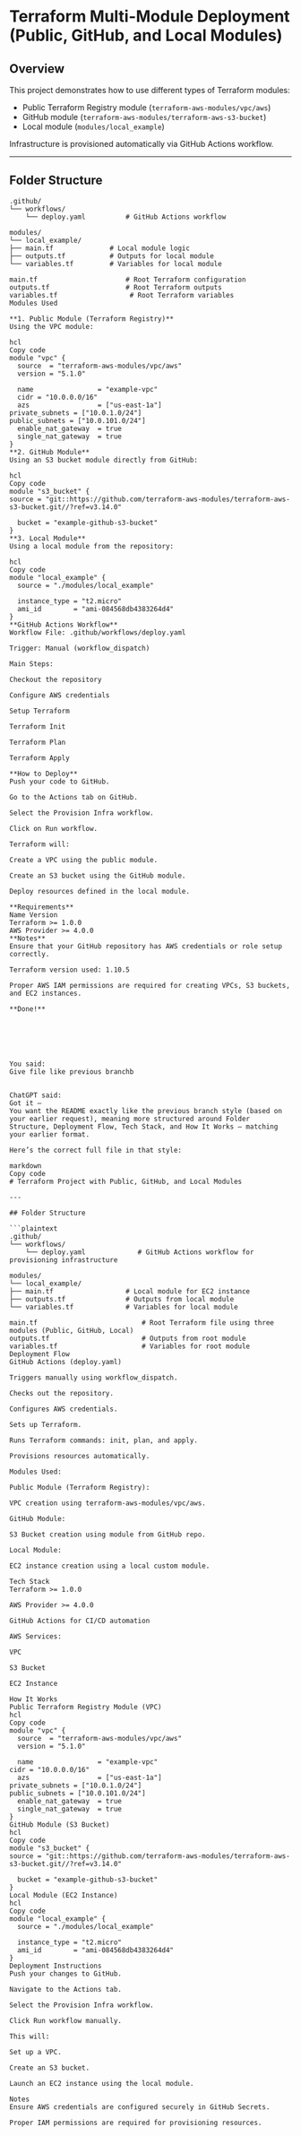 # Terraform Multi-Module Deployment (Public, GitHub, and Local Modules)
 
## Overview
 
This project demonstrates how to use different types of Terraform modules:
- Public Terraform Registry module (`terraform-aws-modules/vpc/aws`)
- GitHub module (`terraform-aws-modules/terraform-aws-s3-bucket`)
- Local module (`modules/local_example`)
 
Infrastructure is provisioned automatically via GitHub Actions workflow.
 
---
 
## Folder Structure
 
```plaintext
.github/
└── workflows/
    └── deploy.yaml          # GitHub Actions workflow
 
modules/
└── local_example/
├── main.tf              # Local module logic
├── outputs.tf           # Outputs for local module
└── variables.tf         # Variables for local module
 
main.tf                      # Root Terraform configuration
outputs.tf                   # Root Terraform outputs
variables.tf                  # Root Terraform variables
Modules Used

**1. Public Module (Terraform Registry)**
Using the VPC module:
 
hcl
Copy code
module "vpc" {
  source  = "terraform-aws-modules/vpc/aws"
  version = "5.1.0"
 
  name                = "example-vpc"
  cidr = "10.0.0.0/16"
  azs                 = ["us-east-1a"]
private_subnets = ["10.0.1.0/24"]
public_subnets = ["10.0.101.0/24"]
  enable_nat_gateway  = true
  single_nat_gateway  = true
}
**2. GitHub Module**
Using an S3 bucket module directly from GitHub:
 
hcl
Copy code
module "s3_bucket" {
source = "git::https://github.com/terraform-aws-modules/terraform-aws-s3-bucket.git//?ref=v3.14.0"
 
  bucket = "example-github-s3-bucket"
}
**3. Local Module**
Using a local module from the repository:
 
hcl
Copy code
module "local_example" {
  source = "./modules/local_example"
 
  instance_type = "t2.micro"
  ami_id        = "ami-084568db4383264d4"
}
**GitHub Actions Workflow**
Workflow File: .github/workflows/deploy.yaml
 
Trigger: Manual (workflow_dispatch)
 
Main Steps:
 
Checkout the repository
 
Configure AWS credentials
 
Setup Terraform
 
Terraform Init
 
Terraform Plan
 
Terraform Apply
 
**How to Deploy**
Push your code to GitHub.
 
Go to the Actions tab on GitHub.
 
Select the Provision Infra workflow.
 
Click on Run workflow.
 
Terraform will:
 
Create a VPC using the public module.
 
Create an S3 bucket using the GitHub module.
 
Deploy resources defined in the local module.
 
**Requirements**
Name Version
Terraform >= 1.0.0
AWS Provider >= 4.0.0
**Notes**
Ensure that your GitHub repository has AWS credentials or role setup correctly.
 
Terraform version used: 1.10.5
 
Proper AWS IAM permissions are required for creating VPCs, S3 buckets, and EC2 instances.

**Done!**  

 
 
 
 
 
You said:
Give file like previous branchb
 
 
ChatGPT said:
Got it —
You want the README exactly like the previous branch style (based on your earlier request), meaning more structured around Folder Structure, Deployment Flow, Tech Stack, and How It Works — matching your earlier format.
 
Here’s the correct full file in that style:
 
markdown
Copy code
# Terraform Project with Public, GitHub, and Local Modules
 
---
 
## Folder Structure
 
```plaintext
.github/
└── workflows/
    └── deploy.yaml             # GitHub Actions workflow for provisioning infrastructure
 
modules/
└── local_example/
├── main.tf                  # Local module for EC2 instance
├── outputs.tf               # Outputs from local module
└── variables.tf             # Variables for local module
 
main.tf                          # Root Terraform file using three modules (Public, GitHub, Local)
outputs.tf                       # Outputs from root module
variables.tf                     # Variables for root module
Deployment Flow
GitHub Actions (deploy.yaml)
 
Triggers manually using workflow_dispatch.
 
Checks out the repository.
 
Configures AWS credentials.
 
Sets up Terraform.
 
Runs Terraform commands: init, plan, and apply.
 
Provisions resources automatically.
 
Modules Used:
 
Public Module (Terraform Registry):
 
VPC creation using terraform-aws-modules/vpc/aws.
 
GitHub Module:
 
S3 Bucket creation using module from GitHub repo.
 
Local Module:
 
EC2 instance creation using a local custom module.
 
Tech Stack
Terraform >= 1.0.0
 
AWS Provider >= 4.0.0
 
GitHub Actions for CI/CD automation
 
AWS Services:
 
VPC
 
S3 Bucket
 
EC2 Instance
 
How It Works
Public Terraform Registry Module (VPC)
hcl
Copy code
module "vpc" {
  source  = "terraform-aws-modules/vpc/aws"
  version = "5.1.0"
 
  name                = "example-vpc"
cidr = "10.0.0.0/16"
  azs                 = ["us-east-1a"]
private_subnets = ["10.0.1.0/24"]
public_subnets = ["10.0.101.0/24"]
  enable_nat_gateway  = true
  single_nat_gateway  = true
}
GitHub Module (S3 Bucket)
hcl
Copy code
module "s3_bucket" {
source = "git::https://github.com/terraform-aws-modules/terraform-aws-s3-bucket.git//?ref=v3.14.0"
 
  bucket = "example-github-s3-bucket"
}
Local Module (EC2 Instance)
hcl
Copy code
module "local_example" {
  source = "./modules/local_example"
 
  instance_type = "t2.micro"
  ami_id        = "ami-084568db4383264d4"
}
Deployment Instructions
Push your changes to GitHub.
 
Navigate to the Actions tab.
 
Select the Provision Infra workflow.
 
Click Run workflow manually.
 
This will:
 
Set up a VPC.
 
Create an S3 bucket.
 
Launch an EC2 instance using the local module.
 
Notes
Ensure AWS credentials are configured securely in GitHub Secrets.
 
Proper IAM permissions are required for provisioning resources.
 

